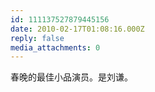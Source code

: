 ```yaml
---
id: 111137527879445156
date: 2010-02-17T01:08:16.000Z
reply: false
media_attachments: 0
---
```


春晚的最佳小品演员。是刘谦。

